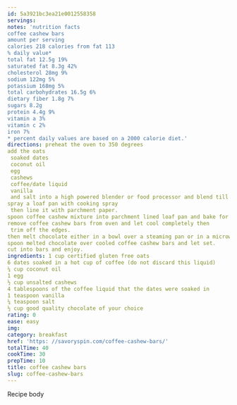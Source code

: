 ```yaml
---
id: 5a3921bc3ea21e0012558358
servings:
notes: 'nutrition facts
coffee cashew bars
amount per serving
calories 218 calories from fat 113
% daily value*
total fat 12.5g 19%
saturated fat 8.3g 42%
cholesterol 28mg 9%
sodium 122mg 5%
potassium 168mg 5%
total carbohydrates 16.5g 6%
dietary fiber 1.8g 7%
sugars 8.2g
protein 4.4g 9%
vitamin a 3%
vitamin c 2%
iron 7%
* percent daily values are based on a 2000 calorie diet.'
directions: preheat the oven to 350 degrees
add the oats
 soaked dates
 coconut oil
 egg
 cashews
 coffee/date liquid
 vanilla
 and salt into a high powered blender or food processor and blend till well incorporated. the mixture will be wet and somewhat sticky.
spray a loaf pan with cooking spray
 then line it with parchment paper.
spoon coffee cashew mixture into parchment lined loaf pan and bake for 25-30 minutes
remove coffee cashew bars from oven and let cool completely then
 trim off the edges.
then melt chocolate either in a bowl over a steaming pan or in a microwave safe bowl in the microwave at 25-30 second intervals - checking and stirring between each interval.
spoon melted chocolate over cooled coffee cashew bars and let set.
cut into bars and enjoy.
ingredients: 1 cup certified gluten free oats
6 dates soaked in a hot cup of coffee (do not discard this liquid)
¼ cup coconut oil
1 egg
½ cup unsalted cashews
4 tablespoons of the coffee liquid that the dates were soaked in
1 teaspoon vanilla
¼ teaspoon salt
½ cup good quality chocolate of your choice
rating: 0
ease: easy
img:
category: breakfast
href: 'https: //savoryspin.com/coffee-cashew-bars/'
totalTime: 40
cookTime: 30
prepTime: 10
title: coffee cashew bars
slug: coffee-cashew-bars
---
```

Recipe body